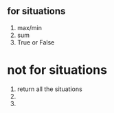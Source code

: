 
## for situations
1. max/min
2. sum
3. True or False


# not for situations
1. return all the situations
2.  
3. 



